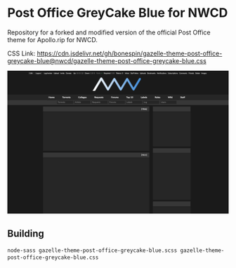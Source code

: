 Post Office GreyCake Blue for NWCD
==

Repository for a forked and modified version of the official Post Office theme for Apollo.rip for NWCD. 

CSS Link: https://cdn.jsdelivr.net/gh/bonespin/gazelle-theme-post-office-greycake-blue@nwcd/gazelle-theme-post-office-greycake-blue.css

![](post-office-greycake-blue.jpg?raw=true)

Building
--

    node-sass gazelle-theme-post-office-greycake-blue.scss gazelle-theme-post-office-greycake-blue.css
